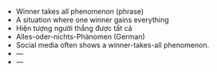 - Winner takes all phenomenon (phrase)
- A situation where one winner gains everything
- Hiện tượng người thắng được tất cả
- Alles-oder-nichts-Phänomen (German)
- Social media often shows a winner-takes-all phenomenon.
- —
- —